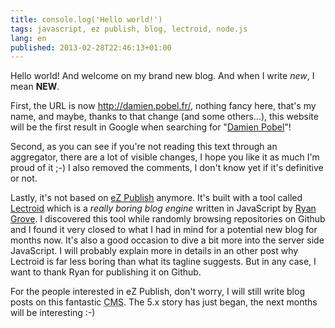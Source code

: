 ```yaml
---
title: console.log('Hello world!')
tags: javascript, ez publish, blog, lectroid, node.js
lang: en
published: 2013-02-28T22:46:13+01:00
---
```


Hello world! And welcome on my brand new blog. And when I write *new*, I mean
**NEW**.

First, the URL is now http://damien.pobel.fr/, nothing fancy here, that's my
name, and maybe, thanks to that change (and some others...), this website will
be the first result in Google when searching for "[Damien
Pobel](https://www.google.com/search?q=damien+pobel)"!

Second, as you can see if you're not reading this text through an aggregator, there
are a lot of visible changes, I hope you like it as much I'm proud of it ;-) I
also removed the comments, I don't know yet if it's definitive or not.

Lastly, it's not based on [eZ Publish](/tag/ez+publish) anymore. It's built with a
tool called [Lectroid](https://github.com/rgrove/lectroid) which is a *really
boring blog engine* written in JavaScript by [Ryan Grove](http://wonko.com/). I
discovered this tool while randomly browsing repositories on Github and I found
it very closed to what I had in mind for a potential new blog for months now.
It's also a good occasion to dive a bit more into the server side JavaScript. I will
probably explain more in details in an other post why Lectroid is far less boring
than what its tagline suggests. But in any case, I want to thank Ryan for publishing
it on Github.

For the people interested in eZ Publish, don't worry, I will still write blog
posts on this fantastic <abbr title="Content Management
System">CMS</abbr>. The 5.x story has just began, the next months will be
interesting :-)
